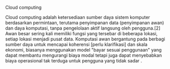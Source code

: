 Cloud computing

Cloud computing adalah ketersediaan sumber daya sistem komputer berdasarkan permintaan, terutama penyimpanan data (penyimpanan awan) dan daya komputasi, tanpa pengelolaan aktif langsung oleh pengguna.[2] Awan besar sering kali memiliki fungsi yang tersebar di beberapa lokasi, setiap lokasi menjadi pusat data. Komputasi awan bergantung pada berbagi sumber daya untuk mencapai koherensi [perlu klarifikasi] dan skala ekonomi, biasanya menggunakan model "bayar sesuai penggunaan" yang dapat membantu mengurangi biaya modal tetapi juga dapat menyebabkan biaya operasional tak terduga untuk pengguna yang tidak sadar .
